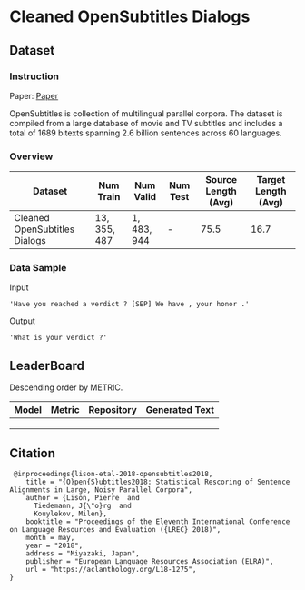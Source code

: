# Cleaned OpenSubtitles Dialogs

## Dataset

### Instruction

Paper: [Paper](https://aclanthology.org/L18-1275.pdf)

OpenSubtitles is collection of multilingual parallel corpora. The dataset is compiled from a large database of movie and TV subtitles and includes a total of 1689 bitexts spanning 2.6 billion sentences across 60 languages.

### Overview

| Dataset                       | Num Train    | Num Valid   | Num Test | Source Length (Avg) | Target Length (Avg) |
| ----------------------------- | ------------ | ----------- | -------- | ------------------- | ------------------- |
| Cleaned OpenSubtitles Dialogs | $13,355,487$ | $1,483,944$ | -        | $75.5$              | $16.7$              |

### Data Sample

Input

```
'Have you reached a verdict ? [SEP] We have , your honor .'
```

Output

```
'What is your verdict ?'
```

## LeaderBoard

Descending order by METRIC.

| Model | Metric | Repository | Generated Text |
| ----- | ------ | ---------- | -------------- |
|       |        |            |                |
|       |        |            |                |
|       |        |            |                |

## Citation

```
 @inproceedings{lison-etal-2018-opensubtitles2018,
    title = "{O}pen{S}ubtitles2018: Statistical Rescoring of Sentence Alignments in Large, Noisy Parallel Corpora",
    author = {Lison, Pierre  and
      Tiedemann, J{\"o}rg  and
      Kouylekov, Milen},
    booktitle = "Proceedings of the Eleventh International Conference on Language Resources and Evaluation ({LREC} 2018)",
    month = may,
    year = "2018",
    address = "Miyazaki, Japan",
    publisher = "European Language Resources Association (ELRA)",
    url = "https://aclanthology.org/L18-1275",
}
```